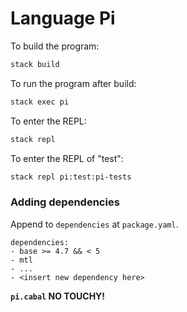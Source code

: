 # Language Pi

To build the program:

```bash
stack build
```

To run the program after build:

```bash
stack exec pi
```

To enter the REPL:

```bash
stack repl
```

To enter the REPL of "test":

```bash
stack repl pi:test:pi-tests
```
### Adding dependencies

Append to `dependencies` at `package.yaml`.

```
dependencies:
- base >= 4.7 && < 5
- mtl
- ...
- <insert new dependency here>
```

**`pi.cabal` NO TOUCHY!**
